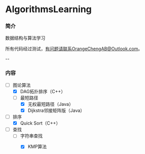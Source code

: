 # AlgorithmsLearning
### 简介
数据结构与算法学习

所有代码经过测试，有问题请联系OrangeChengAB@Outlook.com。

--
### 内容
- [ ] 图论算法
    - [x] DAG拓扑排序（C++）
    - [ ] 最短路径
        - [x] 无权最短路径（Java）
        - [x] Dijkstra邻接矩阵版（Java）
- [ ] 排序
	- [x] Quick Sort（C++）
- [ ] 查找
 	- [ ] 字符串查找
 		- [x] KMP算法 	



